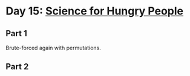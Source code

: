 # Day 15: [Science for Hungry People](https://adventofcode.com/2015/day/15)

## Part 1

Brute-forced again with permutations.

## Part 2

